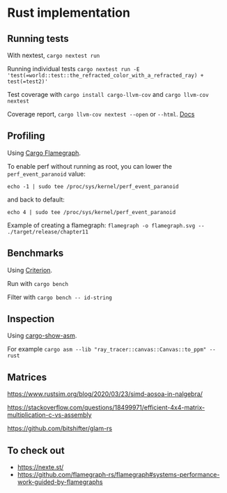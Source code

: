# Rust implementation

## Running tests

With nextest, `cargo nextest run`

Running individual tests `cargo nextest run -E 'test(=world::test::the_refracted_color_with_a_refracted_ray) + test(=test2)'`

Test coverage with `cargo install cargo-llvm-cov` and `cargo llvm-cov nextest`

Coverage report, `cargo llvm-cov nextest --open` or `--html`. [Docs](https://lib.rs/crates/cargo-llvm-cov)

## Profiling

Using [Cargo Flamegraph](https://github.com/flamegraph-rs/flamegraph).

To enable perf without running as root, you can lower the `perf_event_paranoid` value:

`echo -1 | sudo tee /proc/sys/kernel/perf_event_paranoid`

and back to default:

`echo 4 | sudo tee /proc/sys/kernel/perf_event_paranoid`

Example of creating a flamegraph: `flamegraph -o flamegraph.svg -- ./target/release/chapter11`

## Benchmarks

Using [Criterion](https://github.com/bheisler/criterion.rs).

Run with `cargo bench`

Filter with `cargo bench -- id-string`

## Inspection

Using [cargo-show-asm](https://github.com/pacak/cargo-show-asm).

For example `cargo asm --lib "ray_tracer::canvas::Canvas::to_ppm" --rust`

## Matrices

https://www.rustsim.org/blog/2020/03/23/simd-aosoa-in-nalgebra/

https://stackoverflow.com/questions/18499971/efficient-4x4-matrix-multiplication-c-vs-assembly

https://github.com/bitshifter/glam-rs

## To check out

- https://nexte.st/
- https://github.com/flamegraph-rs/flamegraph#systems-performance-work-guided-by-flamegraphs
